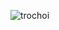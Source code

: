 ![trochoi](https://github.com/VanHoang110802/Competitive_Programming/assets/108053955/fa0eee41-cf1d-4cfc-ad9d-746dcc2f1d65)
